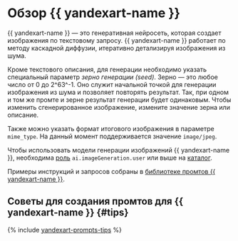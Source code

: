 # Обзор {{ yandexart-name }}

{{ yandexart-name }} — это генеративная нейросеть, которая создает изображения по текстовому запросу. {{ yandexart-name }} работает по методу каскадной диффузии, итеративно детализируя изображения из шума.

Кроме текстового описания, для генерации необходимо указать специальный параметр _зерно генерации (seed)_. Зерно — это любое число от 0 до 2^63^-1. Оно служит начальной точкой для генерации изображения из шума и позволяет повторять результат. Так, при одном и том же промте и зерне результат генерации будет одинаковым. Чтобы изменить сгенерированное изображение, измените значение зерна или описание.

Также можно указать формат итогового изображения в параметре `mime_type`. На данный момент поддерживается значение `image/jpeg`.

Чтобы использовать модели генерации изображений {{ yandexart-name }}, необходима [роль](../../security/index.md#imageGeneration-user) `ai.imageGeneration.user` или выше на [каталог](../../../resource-manager/concepts/resources-hierarchy.md#folder).

Примеры инструкций и запросов собраны в [библиотеке промтов {{ yandexart-name }}](../../prompts/yandexart/index.md).

## Советы для создания промтов для {{ yandexart-name }} {#tips}

{% include [yandexart-prompts-tips](../../../_includes/foundation-models/yandexart/yandexart-prompts-tips.md) %}